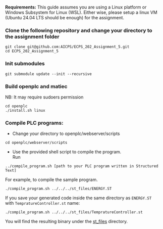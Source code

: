 
**Requirements:** This guide assumes you are using a Linux platform or Windows Subsystem for Linux (WSL). Either wise, please setup a linux VM (Ubuntu 24.04 LTS should be enough) for the assignment.

### Clone the following repository and change your directory to the assignment folder
```
git clone git@github.com:AICPS/ECPS_202_Assignment_5.git
cd ECPS_202_Assignment_5
```
### Init submodules
```
git submodule update --init --recursive
```

### Build openplc and matiec
NB: It may require sudoers permission
```
cd openplc
./install.sh linux
```


### Compile PLC programs:
- Change your directory to openplc/webserver/scripts
```
cd openplc/webserver/scripts
```
- Use the provided shell script to compile the program.  
Run
```
../compile_program.sh [path to your PLC program written in Structured Text]
``` 

For example, to compile the sample program.
```
./compile_program.sh ../../../st_files/ENERGY.ST
```

If you save your generated code inside the same directory as `ENERGY.ST` with `TempratureController.st` name:
```
./compile_program.sh ../../../st_files/TempratureController.st
```

You will find the resulting binary under the [st_files](./st_files/) directory.